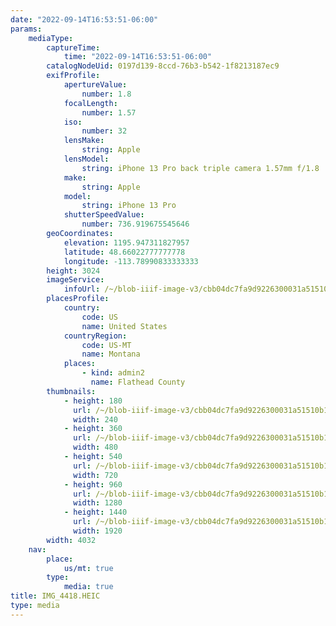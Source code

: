 ```yaml
---
date: "2022-09-14T16:53:51-06:00"
params:
    mediaType:
        captureTime:
            time: "2022-09-14T16:53:51-06:00"
        catalogNodeUid: 0197d139-8ccd-76b3-b542-1f8213187ec9
        exifProfile:
            apertureValue:
                number: 1.8
            focalLength:
                number: 1.57
            iso:
                number: 32
            lensMake:
                string: Apple
            lensModel:
                string: iPhone 13 Pro back triple camera 1.57mm f/1.8
            make:
                string: Apple
            model:
                string: iPhone 13 Pro
            shutterSpeedValue:
                number: 736.919675545646
        geoCoordinates:
            elevation: 1195.947311827957
            latitude: 48.66022777777778
            longitude: -113.78990833333333
        height: 3024
        imageService:
            infoUrl: /~/blob-iiif-image-v3/cbb04dc7fa9d9226300031a51510b195ba1267459bad601ae6008580b03efe9d/info.json
        placesProfile:
            country:
                code: US
                name: United States
            countryRegion:
                code: US-MT
                name: Montana
            places:
                - kind: admin2
                  name: Flathead County
        thumbnails:
            - height: 180
              url: /~/blob-iiif-image-v3/cbb04dc7fa9d9226300031a51510b195ba1267459bad601ae6008580b03efe9d/full/240%2C180/0/default.jpg
              width: 240
            - height: 360
              url: /~/blob-iiif-image-v3/cbb04dc7fa9d9226300031a51510b195ba1267459bad601ae6008580b03efe9d/full/480%2C360/0/default.jpg
              width: 480
            - height: 540
              url: /~/blob-iiif-image-v3/cbb04dc7fa9d9226300031a51510b195ba1267459bad601ae6008580b03efe9d/full/720%2C540/0/default.jpg
              width: 720
            - height: 960
              url: /~/blob-iiif-image-v3/cbb04dc7fa9d9226300031a51510b195ba1267459bad601ae6008580b03efe9d/full/1280%2C960/0/default.jpg
              width: 1280
            - height: 1440
              url: /~/blob-iiif-image-v3/cbb04dc7fa9d9226300031a51510b195ba1267459bad601ae6008580b03efe9d/full/1920%2C1440/0/default.jpg
              width: 1920
        width: 4032
    nav:
        place:
            us/mt: true
        type:
            media: true
title: IMG_4418.HEIC
type: media
---
```

